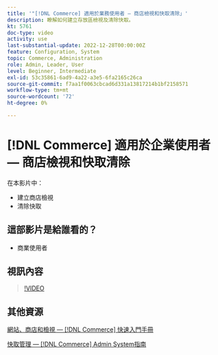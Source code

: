 ```yaml
---
title: '"[!DNL Commerce] 適用於業務使用者 — 商店檢視和快取清除」'
description: 瞭解如何建立存放區檢視及清除快取。
kt: 5761
doc-type: video
activity: use
last-substantial-update: 2022-12-28T00:00:00Z
feature: Configuration, System
topic: Commerce, Administration
role: Admin, Leader, User
level: Beginner, Intermediate
exl-id: 53c35861-6ad9-4a22-a3e5-6fa2165c26ca
source-git-commit: f7aa1f0063cbcad6d331a13817214b1bf2158571
workflow-type: tm+mt
source-wordcount: '72'
ht-degree: 0%

---
```


# [!DNL Commerce] 適用於企業使用者 — 商店檢視和快取清除

在本影片中：

- 建立商店檢視
- 清除快取

## 這部影片是給誰看的？

- 商業使用者

## 視訊內容

>[!VIDEO](https://video.tv.adobe.com/v/35946?quality=12&learn=on)

## 其他資源

[網站、商店和檢視 —  [!DNL Commerce] 快速入門手冊](https://experienceleague.adobe.com/docs/commerce-admin/start/setup/websites-stores-views.html)

[快取管理 —  [!DNL Commerce] Admin System指南](https://experienceleague.adobe.com/docs/commerce-admin/systems/tools/cache-management.html)
